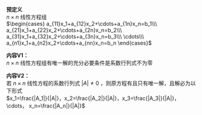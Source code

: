 **预定义**    
 $n\times n$ 线性方程组    
 $\begin{cases}    
a_{11}x_1+a_{12}x_2+\cdots+a_{1n}x_n=b_1\\\     
a_{21}x_1+a_{22}x_2+\cdots+a_{2n}x_n=b_2\\\     
a_{31}x_1+a_{32}x_2+\cdots+a_{3n}x_n=b_3\\\     
\cdots\\\     
a_{n1}x_1+a_{n2}x_2+\cdots+a_{nn}x_n=b_n    
\end{cases}$     
    
**内容V1：**    
 $n\times n$ 线性方程组有唯一解的充分必要条件是系数行列式不为零    
    
**内容V2：**    
若 $n\times n$ 线性方程的系数行列式 $|A|\neq0$ ，则原方程有且只有唯一解，且解必为以下形式    
 $x_1=\frac{|A_1|}{|A|}，x_2=\frac{|A_2|}{|A|}，x_3=\frac{|A_3|}{|A|}，\cdots，    
x_n=\frac{|A_n|}{|A|}$     
